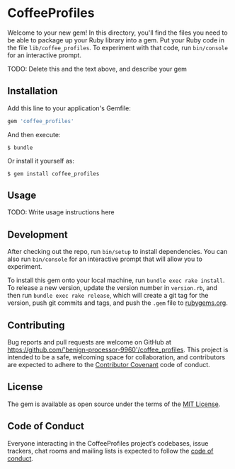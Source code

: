 # CoffeeProfiles

Welcome to your new gem! In this directory, you'll find the files you need to be able to package up your Ruby library into a gem. Put your Ruby code in the file `lib/coffee_profiles`. To experiment with that code, run `bin/console` for an interactive prompt.

TODO: Delete this and the text above, and describe your gem

## Installation

Add this line to your application's Gemfile:

```ruby
gem 'coffee_profiles'
```

And then execute:

    $ bundle

Or install it yourself as:

    $ gem install coffee_profiles

## Usage

TODO: Write usage instructions here

## Development

After checking out the repo, run `bin/setup` to install dependencies. You can also run `bin/console` for an interactive prompt that will allow you to experiment.

To install this gem onto your local machine, run `bundle exec rake install`. To release a new version, update the version number in `version.rb`, and then run `bundle exec rake release`, which will create a git tag for the version, push git commits and tags, and push the `.gem` file to [rubygems.org](https://rubygems.org).

## Contributing

Bug reports and pull requests are welcome on GitHub at https://github.com/'benign-processor-9960'/coffee_profiles. This project is intended to be a safe, welcoming space for collaboration, and contributors are expected to adhere to the [Contributor Covenant](http://contributor-covenant.org) code of conduct.

## License

The gem is available as open source under the terms of the [MIT License](https://opensource.org/licenses/MIT).

## Code of Conduct

Everyone interacting in the CoffeeProfiles project’s codebases, issue trackers, chat rooms and mailing lists is expected to follow the [code of conduct](https://github.com/'benign-processor-9960'/coffee_profiles/blob/master/CODE_OF_CONDUCT.md).
